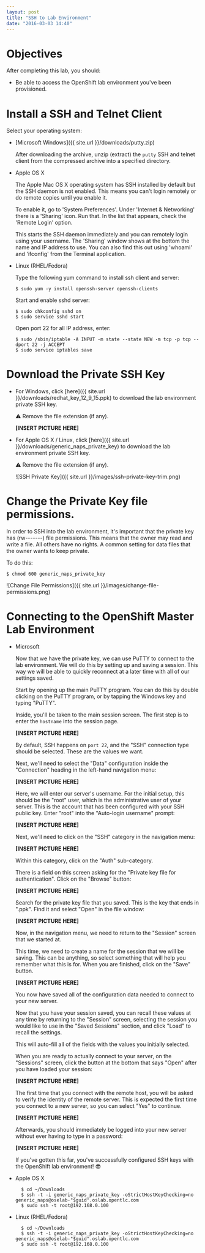```yaml
---
layout: post
title: "SSH to Lab Environment"
date: "2016-03-03 14:40"
---
```


# Objectives
After completing this lab, you should:

- Be able to access the OpenShift lab environment you've been provisioned.

# Install a SSH and Telnet Client

Select your operating system:

- [Microsoft Windows]({{ site.url }}/downloads/putty.zip)

  After downloading the archive, unzip (extract) the `putty` SSH and telnet client from the compressed archive into a specified directory.

- Apple OS X

  The Apple Mac OS X operating system has SSH installed by default but the SSH daemon is not enabled. This means you can't login remotely or do remote copies until you enable it.

  To enable it, go to 'System Preferences'. Under 'Internet & Networking' there is a 'Sharing' icon. Run that. In the list that appears, check the 'Remote Login' option.

  This starts the SSH daemon immediately and you can remotely login using your username. The 'Sharing' window shows at the bottom the name and IP address to use. You can also find this out using 'whoami' and 'ifconfig' from the Terminal application.

- Linux (RHEL/Fedora)

  Type the following yum command to install ssh client and server:

      $ sudo yum -y install openssh-server openssh-clients

  Start and enable sshd server:

      $ sudo chkconfig sshd on
      $ sudo service sshd start

  Open port 22 for all IP address, enter:

      $ sudo /sbin/iptable -A INPUT -m state --state NEW -m tcp -p tcp --dport 22 -j ACCEPT
      $ sudo service iptables save

# Download the Private SSH Key

- For Windows, click [here]({{ site.url }}/downloads/redhat_key_12_9_15.ppk) to download the lab environment private SSH key.

    :warning: Remove the file extension (if any).

  **[INSERT PICTURE HERE]**

- For Apple OS X / Linux, click [here]({{ site.url }}/downloads/generic_naps_private_key) to download the lab environment private SSH key.

    :warning: Remove the file extension (if any).

  ![SSH Private Key]({{ site.url }}/images/ssh-private-key-trim.png)

# Change the Private Key file permissions.

In order to SSH into the lab environment, it's important that the private key has (rw-------) file permissions. This means that the owner may read and write a file. All others have no rights. A common setting for data files that the owner wants to keep private.

To do this:

    $ chmod 600 generic_naps_private_key

  ![Change File Permissions]({{ site.url }}/images/change-file-permissions.png)

# Connecting to the OpenShift Master Lab Environment

- Microsoft

    Now that we have the private key, we can use PuTTY to connect to the lab environment. We will do this by setting up and saving a session. This way we will be able to quickly reconnect at a later time with all of our settings saved.

    Start by opening up the main PuTTY program. You can do this by double clicking on the PuTTY program, or by tapping the Windows key and typing "PuTTY".

    Inside, you'll be taken to the main session screen. The first step is to enter the `hostname` into the session page.

    **[INSERT PICTURE HERE]**

    By default, SSH happens on `port 22`, and the "SSH" connection type should be selected. These are the values we want.

    Next, we'll need to select the "Data" configuration inside the "Connection" heading in the left-hand navigation menu:

    **[INSERT PICTURE HERE]**

    Here, we will enter our server's username. For the initial setup, this should be the "root" user, which is the administrative user of your server. This is the account that has been configured with your SSH public key. Enter "root" into the "Auto-login username" prompt:

    **[INSERT PICTURE HERE]**

    Next, we'll need to click on the "SSH" category in the navigation menu:

    **[INSERT PICTURE HERE]**

    Within this category, click on the "Auth" sub-category.

    There is a field on this screen asking for the "Private key file for authentication". Click on the "Browse" button:

    **[INSERT PICTURE HERE]**

    Search for the private key file that you saved. This is the key that ends in ".ppk". Find it and select "Open" in the file window:

    **[INSERT PICTURE HERE]**

    Now, in the navigation menu, we need to return to the "Session" screen that we started at.

    This time, we need to create a name for the session that we will be saving. This can be anything, so select something that will help you remember what this is for. When you are finished, click on the "Save" button.

    **[INSERT PICTURE HERE]**

    You now have saved all of the configuration data needed to connect to your new server.

    Now that you have your session saved, you can recall these values at any time by returning to the "Session" screen, selecting the session you would like to use in the "Saved Sessions" section, and click "Load" to recall the settings.

    This will auto-fill all of the fields with the values you initially selected.

    When you are ready to actually connect to your server, on the "Sessions" screen, click the button at the bottom that says "Open" after you have loaded your session:

    **[INSERT PICTURE HERE]**

    The first time that you connect with the remote host, you will be asked to verify the identity of the remote server. This is expected the first time you connect to a new server, so you can select "Yes" to continue.

    **[INSERT PICTURE HERE]**

    Afterwards, you should immediately be logged into your new server without ever having to type in a password:

    **[INSERT PICTURE HERE]**

    If you've gotten this far, you've successfully configured SSH keys with the OpenShift lab environment! :sunglasses:

- Apple OS X

        $ cd ~/Downloads
        $ ssh -t -i generic_naps_private_key -oStrictHostKeyChecking=no generic_naps@oselab-"$guid".oslab.opentlc.com
        $ sudo ssh -t root@192.168.0.100

- Linux (RHEL/Fedora)

        $ cd ~/Downloads
        $ ssh -t -i generic_naps_private_key -oStrictHostKeyChecking=no generic_naps@oselab-"$guid".oslab.opentlc.com
        $ sudo ssh -t root@192.168.0.100

